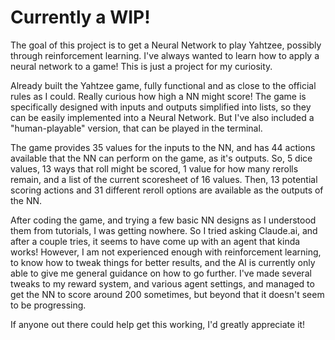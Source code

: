 # Currently a WIP!

The goal of this project is to get a Neural Network to play Yahtzee, possibly through reinforcement learning.
I've always wanted to learn how to apply a neural network to a game! This is just a project for my curiosity.

Already built the Yahtzee game, fully functional and as close to the official rules as I could. Really curious how high a NN might score!
The game is specifically designed with inputs and outputs simplified into lists, so they can be easily implemented into a Neural Network.
But I've also included a "human-playable" version, that can be played in the terminal.

The game provides 35 values for the inputs to the NN, and has 44 actions available that the NN can perform on the game, as it's outputs.
So, 5 dice values, 13 ways that roll might be scored, 1 value for how many rerolls remain, and a list of the current scoresheet of 16 values.
Then, 13 potential scoring actions and 31 different reroll options are available as the outputs of the NN.

After coding the game, and trying a few basic NN designs as I understood them from tutorials, I was getting nowhere.
So I tried asking Claude.ai, and after a couple tries, it seems to have come up with an agent that kinda works!
However, I am not experienced enough with reinforcement learning, to know how to tweak things for better results,
and the AI is currently only able to give me general guidance on how to go further.
I've made several tweaks to my reward system, and various agent settings, and managed to get the NN to score
around 200 sometimes, but beyond that it doesn't seem to be progressing.

If anyone out there could help get this working, I'd greatly appreciate it!
